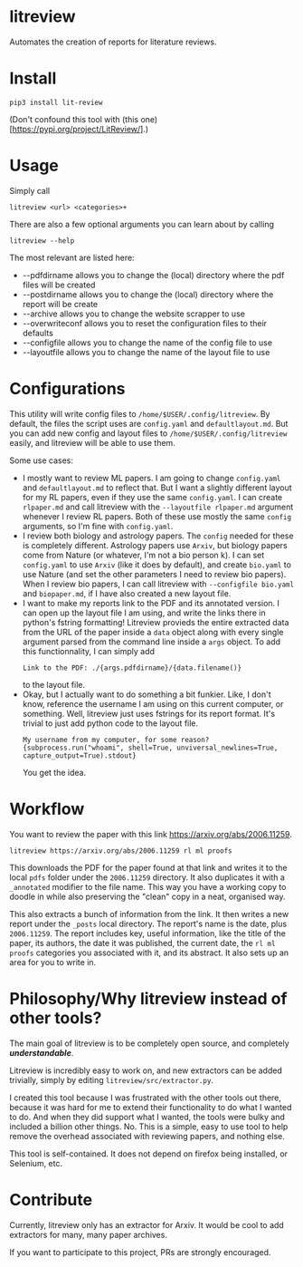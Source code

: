 # litreview

Automates the creation of reports for literature reviews.

# Install

```
pip3 install lit-review
```
(Don't confound this tool with (this one)[https://pypi.org/project/LitReview/].)

# Usage

Simply call

```
litreview <url> <categories>+
```

There are also a few optional arguments you can learn about by calling 

```
litreview --help
```

The most relevant are listed here:

- --pdfdirname allows you to change the (local) directory where the pdf files will be created
- --postdirname allows you to change the (local) directory where the report will be create
- --archive allows you to change the website scrapper to use
- --overwriteconf allows you to reset the configuration files to their defaults
- --configfile allows you to change the name of the config file to use
- --layoutfile allows you to change the name of the layout file to use

# Configurations

This utility will write config files to `/home/$USER/.config/litreview`. By default, the
files the script uses are `config.yaml` and `defaultlayout.md`. But you can add new config 
and layout files to `/home/$USER/.config/litreview` easily, and litreview will be able to use them.

Some use cases:
- I mostly want to review ML papers. I am going to change `config.yaml` and `defaultlayout.md` to reflect that.
But I want a slightly different layout for my RL papers, even if they use the same `config.yaml`. I can create `rlpaper.md` and call litreview with the
`--layoutfile rlpaper.md` argument whenever I review RL papers. Both of these use mostly the same `config` arguments,
so I'm fine with `config.yaml`.
- I review both biology and astrology papers. The `config` needed for these is completely different.
Astrology papers use `Arxiv`, but biology papers come from Nature (or whatever, I'm not a bio person k). 
I can set `config.yaml` to use `Arxiv` (like it does by default), and create `bio.yaml` to use Nature (and set the 
other parameters I need to review bio papers). When I review bio papers, I can call litreview with
`--configfile bio.yaml` and `biopaper.md`, if I have also created a new layout file.
- I want to make my reports link to the PDF and its annotated version. 
I can open up the layout file I am using, and write the links there in python's fstring formatting! Litreview
provieds the entire extracted data from the URL of the paper inside a `data` object along with every single argument
parsed from the command line inside a `args` object. To add this functionnality, I can simply add
    ```
  Link to the PDF: ./{args.pdfdirname}/{data.filename()}
  ```
  to the layout file.
- Okay, but I actually want to do something a bit funkier. Like, I don't know, reference the username I am using on this current computer, or something.
Well, litreview just uses fstrings for its report format. It's trivial to just add python code to the layout file.
    ```
  My username from my computer, for some reason? {subprocess.run("whoami", shell=True, unviversal_newlines=True, capture_output=True).stdout}
  ```
  You get the idea.
# Workflow

You want to review the paper with this link https://arxiv.org/abs/2006.11259. 

```
litreview https://arxiv.org/abs/2006.11259 rl ml proofs
```

This downloads the PDF for the paper found at that link and writes it
to the local `pdfs` folder under the `2006.11259` directory. It also duplicates it with a `_annotated` modifier
to the file name. This way you have a working copy to doodle in while also preserving the "clean" copy in a neat, organised way.

This also extracts a bunch of information from the link. It then writes a new report 
under the `_posts` local directory. The report's name is the date, plus `2006.11259`. The report
includes key, useful information, like the title of the paper, its authors, the date it was published, the current date,
the `rl ml proofs` categories you associated with it, and its abstract. It also sets up an area for you to write in.

# Philosophy/Why litreview instead of other tools?

The main goal of litreview is to be completely open source, and completely ***understandable***.

Litreview is incredibly easy to work on, and new extractors can be added trivially, simply by editing `litreview/src/extractor.py`.

I created this tool because I was frustrated with the other tools out there, because it was hard for me to extend their functionality to do what I wanted to do. And when they did support what I wanted,
the tools were bulky and included a billion other things. No. This is a simple, easy to use tool to help remove the overhead
associated with reviewing papers, and nothing else.

This tool is self-contained. It does not depend on firefox being installed, or Selenium, etc.

# Contribute

Currently, litreview only has an extractor for Arxiv. It would be cool to add extractors for many, many paper archives.

If you want to participate to this project, PRs are strongly encouraged.
